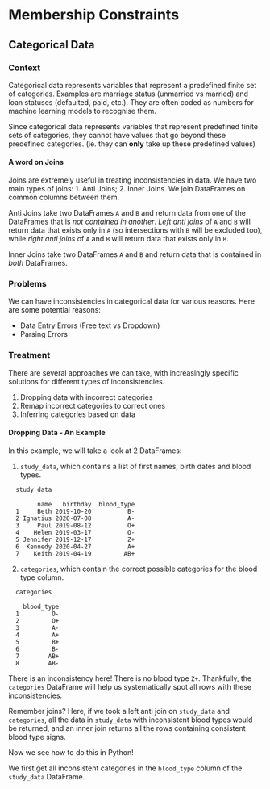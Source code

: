 # Membership Constraints

## Categorical Data

### Context

Categorical data represents variables that represent a predefined finite set of categories.
Examples are marriage status (unmarried vs married) and loan statuses (defaulted, paid, etc.).
They are often coded as numbers for machine learning models to recognise them.

Since categorical data represents variables that represent predefined finite sets of
categories, they cannot have values that go beyond these predefined categories. (ie. they
can **only** take up these predefined values)

#### A word on Joins

Joins are extremely useful in treating inconsistencies in data. We have two main types of
joins: 1. Anti Joins; 2. Inner Joins. We join DataFrames on common columns between them.

Anti Joins take two DataFrames `A` and `B` and return data from one of the DataFrames that
is *not contained in another*. *Left anti joins* of `A` and `B` will return data that exists
only in `A` (so intersections with `B` will be excluded too), while *right anti joins* of
`A` and `B` will return data that exists only in `B`.

Inner Joins take two DataFrames `A` and `B` and return data that is contained in *both*
DataFrames.

### Problems

We can have inconsistencies in categorical data for various reasons. Here are some potential
reasons:

- Data Entry Errors (Free text vs Dropdown)
- Parsing Errors

### Treatment

There are several approaches we can take, with increasingly specific solutions for different
types of inconsistencies.

1. Dropping data with incorrect categories
2. Remap incorrect categories to correct ones
3. Inferring categories based on data

#### Dropping Data - An Example

In this example, we will take a look at 2 DataFrames:

1. `study_data`, which contains a list of first names, birth dates and blood types.

```python
  study_data
```

```console
        name   birthday  blood_type
  1     Beth 2019-10-20          B-
  2 Ignatius 2020-07-08          A-
  3     Paul 2019-08-12          O+
  4    Helen 2019-03-17          O-
  5 Jennifer 2019-12-17          Z+
  6  Kennedy 2020-04-27          A+
  7    Keith 2019-04-19         AB+
```

2. `categories`, which contain the correct possible categories for the blood type column.

```python
  categories
```

```console
    blood_type
  1         O-
  2         O+
  3         A-
  4         A+
  5         B+
  6         B-
  7        AB+
  8        AB-
```

There is an inconsistency here! There is no blood type `Z+`. Thankfully, the `categories`
DataFrame will help us systematically spot all rows with these inconsistencies.

Remember joins? Here, if we took a left anti join on `study_data` and `categories`, all the
data in `study_data` with inconsistent blood types would be returned, and an inner join
returns all the rows containing consistent blood type signs.

Now we see how to do this in Python!

We first get all inconsistent categories in the `blood_type` column of the `study_data`
DataFrame. 
